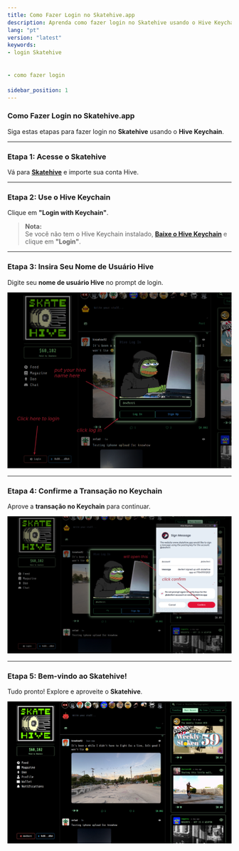 ```yaml
---
title: Como Fazer Login no Skatehive.app  
description: Aprenda como fazer login no Skatehive usando o Hive Keychain, um processo simples e rápido. 
lang: "pt"
version: "latest"
keywords: 
- login Skatehive


- como fazer login

sidebar_position: 1  
---
```


### Como Fazer Login no Skatehive.app

Siga estas etapas para fazer login no **Skatehive** usando o **Hive Keychain**.

---

### Etapa 1: Acesse o Skatehive

Vá para <a href="https://skatehive.app/" class="button-link" target="_blank">**Skatehive**</a> e importe sua conta Hive.

---

### Etapa 2: Use o Hive Keychain

Clique em **"Login with Keychain"**.

> **Nota:**  
> Se você não tem o Hive Keychain instalado, <a href="https://hive-keychain.com/" class="button-link" target="_blank">**Baixe o Hive Keychain**</a> e clique em **"Login"**.

---

### Etapa 3: Insira Seu Nome de Usuário Hive

Digite seu **nome de usuário Hive** no prompt de login.

![Tela de Login](../../../../../src/assets/Tuto-logIn/1.png)

---

### Etapa 4: Confirme a Transação no Keychain

Aprove a **transação no Keychain** para continuar.

![Confirmação da Transação](../../../../../src/assets/Tuto-logIn/2.png)

---

### Etapa 5: Bem-vindo ao Skatehive!

Tudo pronto! Explore e aproveite o **Skatehive**.

![Tela de Boas-Vindas](../../../../../src/assets/Tuto-logIn/3.png)
